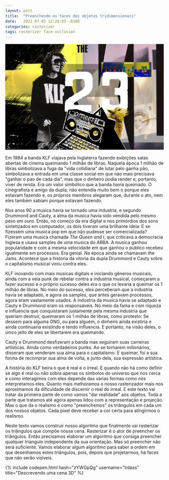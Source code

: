 ```yaml
---
layout: post
title:  "Preenchendo as faces dos objetos tridimensionais"
date:   2022-07-05 12:28:05 -0300
categories: rasterizer
tags: rasterizer face-occlusion
---
```


![banda KLF](/images/rasterizer/preenchimento/the_klf.jpg)

Em 1984 a banda KLF viajava pela Inglaterra fazendo exibições salas abertas de cinema queimando 1 milhão de libras. Naquela época 1 milhão de libras simbolizava a fuga da "vida cotidiana" de lutar pelo ganha pão, simbolizava a entrada em uma classe social em que não mais precisava "ganhar o pao de cada dia", mas que o dinheiro podia render e, portanto, viver de renda. Era um valor simbólico que a banda havia queimado. O cinegrafista e amigo da dupla, não entendia muito bem o porque eles estavam fazendo e, os próprios membros alegaram que, durante o ato, nem eles também sabiam porque estavam fazendo.

Nos anos 90 a musica havia se tornado uma industria, e segundo Drummond and Cauty, a alma da musica havia sido vendida pelo mesmo peso em ouro. Então, no começo da era digital e nos primórdios dos sons sintetizados em computador, os dois tiveram uma brilhante ideia: E se fizessem uma musica pop em que não pudesse ser comercializada? Fizeram uma musica chamada _The Queen and I_, que criticava a democracia Inglesa e usava samples de uma musica do ABBA. A musica ganhou popularidade e com a mesma velocidade em que ganhou o publico recebeu igualmente em processos. Era genial. Na época ainda se chamavam the Jams. Acontece que a historia da vitoria da dupla Drummond e Cauty sobre o capitalismo musical virou contra eles.

KLF inovando com mais musicas digitais e iniciando gêneros musicais, ainda com a veia punk de rebelar contra a industria musical, começaram a fazer sucesso e o próprio sucesso deles era o que os levaria a queimar os 1 milhão de libras. No meio do sucesso, eles perceberam que a industria havia se adaptado, e agora os samples, que antes geravam processos, agora eram vastamente usados. A industria da musica havia se adaptado e Cauty e Drummond eram os responsáveis. No meio da fama e com riqueza e influencia que conquistaram justamente pela mesma industria que queriam destruir, queimaram os 1 milhão de libras, como protesto: Se dessem para alguma ONG, ou para alguém, o dinheiro ainda existiria e ainda continuaria existindo e tendo influencia. E portanto, na visão deles, o único jeito de eles se libertarem era queimando.

Cauty e Drummond desfizeram a banda mas seguiram suas carreiras artísticas. Ainda como verdadeiros punks. Ao se tornarem milionários, disseram que venderam sua alma para o capitalismo. E queimar, foi a sua forma de recomprar sua alma de volta, e junto dela, sua expressão artística.

A história do KLF beira o que é real e o irreal. E quando não há como definir se algo é real ou não sobra apenas os símbolos do universo que nos cerca e como interagimos com eles depende das varias formas como nós interpretamos eles. Quanto mais melhoramos o nosso rasterizador mais nos aproximamos da dificuldade de discernir o real do irreal. E este texto vai tratar da primeira parte de como vamos "dar realidade" aos objetos. Toda a parte que tratamos até agora apenas lidou com a representação e projeção. Mas o que da o realismo é como "preenchemos" os triângulos em cada um dos nossos objetos. Cada pixel deve receber a cor certa para atingirmos o realismo.

Neste texto vamos construir nosso algoritmo que finalmente vai rasterizar os triângulos que compõe nossa cena. Rasterizar é o ator de preencher os triângulos. Então precisamos elaborar um algoritmo que consiga preencher qualquer triangulo independente da sua orientação. Mas só preencher não será suficiente. Vamos elaborar algum algoritmo para saber a ordem em que desenhamos estes triângulos, pois, depois que projetarmos, há faces que não serão visíveis.


{% include codepen.html hash="zYWGpQg" username="lrdass" title="Descrevendo uma cena 3D" %}
